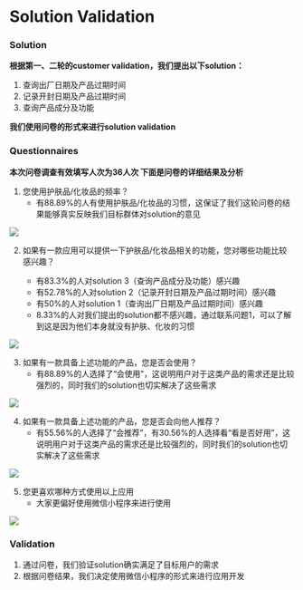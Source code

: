 # Solution Validation


### Solution
**根据第一、二轮的customer validation，我们提出以下solution：**
1. 查询出厂日期及产品过期时间
2. 记录开封日期及产品过期时间
3. 查询产品成分及功能

**我们使用问卷的形式来进行solution validation**


### Questionnaires

**本次问卷调查有效填写人次为36人次
  下面是问卷的详细结果及分析**

1. 您使用护肤品/化妆品的频率？
    * 有88.89%的人有使用护肤品/化妆品的习惯，这保证了我们这轮问卷的结果能够真实反映我们目标群体对solution的意见

![](https://github.com/chantungyee/doc/raw/master/img/solution_validation/1.png)


2. 如果有一款应用可以提供一下护肤品/化妆品相关的功能，您对哪些功能比较感兴趣？

    * 有83.3%的人对solution 3（查询产品成分及功能）感兴趣
    * 有52.78%的人对solution 2（记录开封日期及产品过期时间）感兴趣
    * 有50%的人对solution 1（查询出厂日期及产品过期时间）感兴趣
    * 8.33%的人对我们提出的solution都不感兴趣，通过联系问题1，可以了解到这是因为他们本身就没有护肤、化妆的习惯

![](https://github.com/chantungyee/doc/raw/master/img/solution_validation/2.png)


3. 如果有一款具备上述功能的产品，您是否会使用？
    * 有88.89%的人选择了“会使用”，这说明用户对于这类产品的需求还是比较强烈的，同时我们的solution也切实解决了这些需求

![](https://github.com/chantungyee/doc/raw/master/img/solution_validation/3.png)


4. 如果有一款具备上述功能的产品，您是否会向他人推荐？
    * 有55.56%的人选择了“会推荐”，有30.56%的人选择看“看是否好用”，这说明用户对于这类产品的需求还是比较强烈的，同时我们的solution也切实解决了这些需求

![](https://github.com/chantungyee/doc/raw/master/img/solution_validation/4.png)


5. 您更喜欢哪种方式使用以上应用
    * 大家更偏好使用微信小程序来进行使用

![](https://github.com/chantungyee/doc/raw/master/img/solution_validation/5.png)

### Validation

1. 通过问卷，我们验证solution确实满足了目标用户的需求
2. 根据问卷结果，我们决定使用微信小程序的形式来进行应用开发

